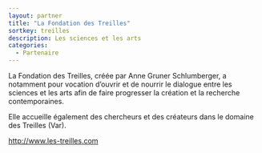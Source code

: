 ```yaml
---
layout: partner
title: "La Fondation des Treilles"
sortkey: treilles
description: Les sciences et les arts
categories:
  - Partenaire
---
```

La Fondation des Treilles, créée par Anne Gruner Schlumberger, a notamment pour vocation d’ouvrir et de nourrir le dialogue entre les sciences et les arts afin de faire progresser la création et la recherche contemporaines. 

Elle accueille également des chercheurs et des créateurs dans le domaine des Treilles (Var). 

<http://www.les-treilles.com>
